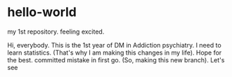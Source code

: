 # hello-world
my 1st repository. feeling excited. 

Hi, everybody. This is the 1st year of DM in Addiction psychiatry. I need to learn statistics. (That's why I am making this changes in my life). 
Hope for the best.
committed mistake in first go. (So, making this new branch). Let's see

